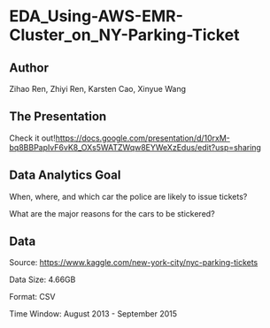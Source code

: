 # EDA_Using-AWS-EMR-Cluster_on_NY-Parking-Ticket
## Author
Zihao Ren, Zhiyi Ren, Karsten Cao, Xinyue Wang

## The Presentation
Check it out!https://docs.google.com/presentation/d/10rxM-bq8BBPapIvF6vK8_OXs5WATZWqw8EYWeXzEdus/edit?usp=sharing

## Data Analytics Goal
When, where, and which car the police are likely to issue tickets?  

What are the major reasons for the cars to be stickered?

## Data 
Source: https://www.kaggle.com/new-york-city/nyc-parking-tickets 

Data Size: 4.66GB 

Format: CSV 

Time Window: August 2013 - September 2015
